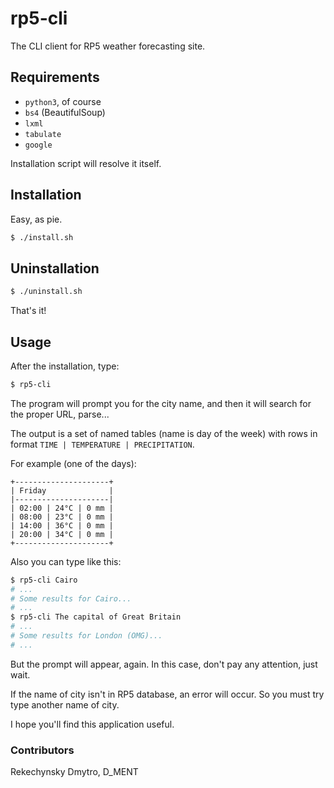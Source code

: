 # rp5-cli

The CLI client for RP5 weather forecasting site.

## Requirements

* `python3`, of course
* `bs4` (BeautifulSoup)
* `lxml`
* `tabulate`
* `google`

Installation script will resolve it itself.

## Installation

Easy, as pie.
```bash
$ ./install.sh
```

## Uninstallation
```bash
$ ./uninstall.sh
````
That's it!

## Usage
After the installation, type:
```bash
$ rp5-cli
```
The program will prompt you for the city name, and
then it will search for the proper URL, parse...

The output is a set of named tables (name is day of the week) with
rows in format `TIME | TEMPERATURE | PRECIPITATION`.

For example (one of the days):
```
+---------------------+
| Friday              |
|---------------------|
| 02:00 | 24°C | 0 mm |
| 08:00 | 23°C | 0 mm |
| 14:00 | 36°C | 0 mm |
| 20:00 | 34°C | 0 mm |
+---------------------+
```

Also you can type like this:
```bash
$ rp5-cli Cairo
# ...
# Some results for Cairo...
# ...
$ rp5-cli The capital of Great Britain
# ...
# Some results for London (OMG)...
# ...
```
But the prompt will appear, again.
In this case, don't pay any attention, just wait.

If the name of city isn't in RP5 database, an error will occur.
So you must try type another name of city.

I hope you'll find this application useful.

### Contributors
Rekechynsky Dmytro, D_MENT
